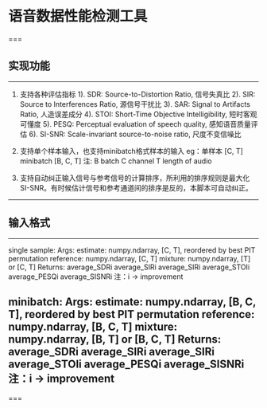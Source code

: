 # 语音数据性能检测工具
===
## 实现功能
---
1. 支持各种评估指标
	1). SDR: 		Source-to-Distortion Ratio, 信号失真比
	2). SIR: 		Source to Interferences Ratio, 源信号干扰比
	3). SAR:		Signal to Artifacts Ratio, 人造误差成分
	4). STOI:		Short-Time Objective Intelligibility, 短时客观可懂度
	5). PESQ:		Perceptual evaluation of speech quality, 感知语音质量评估
	6). SI-SNR: 	Scale-invariant source-to-noise ratio, 尺度不变信噪比

2. 支持单个样本输入，也支持minibatch格式样本的输入
	eg：单样本	   [C, T]    
		minibatch [B, C, T]
	注:		B batch
			C channel
			T length of audio

3. 支持自动纠正输入信号与参考信号的计算排序，所利用的排序规则是最大化SI-SNR。有时候估计信号和参考通道间的排序是反的，本脚本可自动纠正。
---

## 输入格式
---
single sample:
	Args:
		estimate: 	numpy.ndarray, [C, T], reordered by best PIT permutation
		reference:  numpy.ndarray, [C, T]
		mixture:    numpy.ndarray, [T] or [C, T]
	Returns:
		average_SDRi 
		average_SIRi
		average_SIRi
		average_STOIi
		average_PESQi
		average_SISNRi
	注：i -> improvement

minibatch:
	Args:
		estimate: 	numpy.ndarray, [B, C, T], reordered by best PIT permutation
		reference:  numpy.ndarray, [B, C, T]
		mixture:    numpy.ndarray, [B, T] or [B, C, T]
	Returns:
		average_SDRi
		average_SIRi
		average_SIRi
		average_STOIi
		average_PESQi
		average_SISNRi
	注：i -> improvement
---
===


